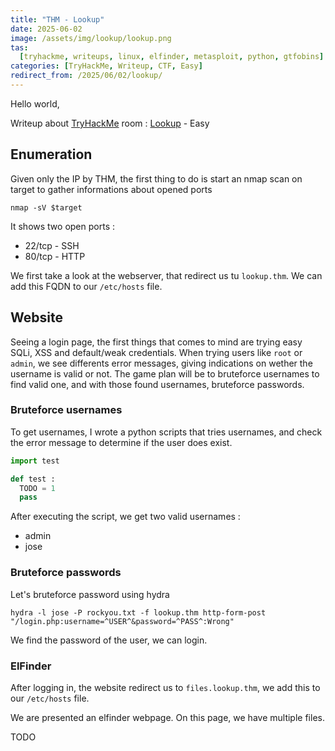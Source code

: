 ```yaml
---
title: "THM - Lookup"
date: 2025-06-02
image: /assets/img/lookup/lookup.png
tas:
  [tryhackme, writeups, linux, elfinder, metasploit, python, gtfobins]
categories: [TryHackMe, Writeup, CTF, Easy]
redirect_from: /2025/06/02/lookup/
---
```


Hello world,

Writeup about [TryHackMe](https://tryhackme.com) room : [Lookup](https://tryhackme.com/r/room/lookup) - Easy

## Enumeration

Given only the IP by THM, the first thing to do is start an nmap scan on target to gather informations about opened ports

```shell
nmap -sV $target
```

It shows two open ports :
- 22/tcp - SSH
- 80/tcp - HTTP

We first take a look at the webserver, that redirect us tu `lookup.thm`. We can add this FQDN to our `/etc/hosts` file.

## Website

Seeing a login page, the first things that comes to mind are trying easy SQLi, XSS and default/weak credentials. When trying users like `root` or `admin`, we see differents error messages, giving indications on wether the username is valid or not. The game plan will be to bruteforce usernames to find valid one, and with those found usernames, bruteforce passwords.

### Bruteforce usernames

To get usernames, I wrote a python scripts that tries usernames, and check the error message to determine if the user does exist.

```python
import test

def test :
  TODO = 1
  pass
```

After executing the script, we get two valid usernames :
- admin
- jose

### Bruteforce passwords

Let's bruteforce password using hydra

`hydra -l jose -P rockyou.txt -f lookup.thm http-form-post "/login.php:username=^USER^&password=^PASS^:Wrong"`

We find the password of the user, we can login.

### ElFinder

After logging in, the website redirect us to `files.lookup.thm`, we add this to our `/etc/hosts` file.

We are presented an elfinder webpage. On this page, we have multiple files.

TODO